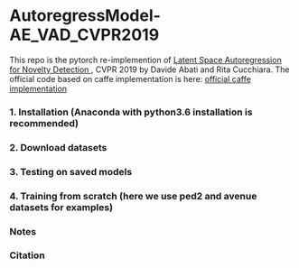 # AutoregressModel-AE_VAD_CVPR2019
This repo is the pytorch re-implemention of [Latent Space Autoregression for Novelty Detection
](https://arxiv.org/abs/1807.01653), CVPR 2019 by Davide Abati and Rita Cucchiara. The official code based on caffe implementation is here: 
[official caffe implementation](https://github.com/aimagelab/novelty-detection)

### 1. Installation (Anaconda with python3.6 installation is recommended)

### 2. Download datasets

### 3. Testing on saved models

### 4. Training from scratch (here we use ped2 and avenue datasets for examples)

### Notes

### Citation
